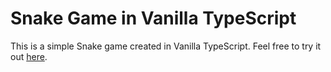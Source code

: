 # Snake Game in Vanilla TypeScript

This is a simple Snake game created in Vanilla TypeScript. Feel free to try it out [here](https://yamo93.github.io/snake_game_ts/). 
